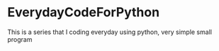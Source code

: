 # EverydayCodeForPython
This is a series that I coding everyday using python, very simple small program
